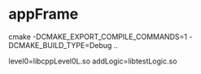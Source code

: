 # appFrame
cmake -DCMAKE_EXPORT_COMPILE_COMMANDS=1 -DCMAKE_BUILD_TYPE=Debug  ..

level0=libcppLevel0L.so addLogic=libtestLogic.so
